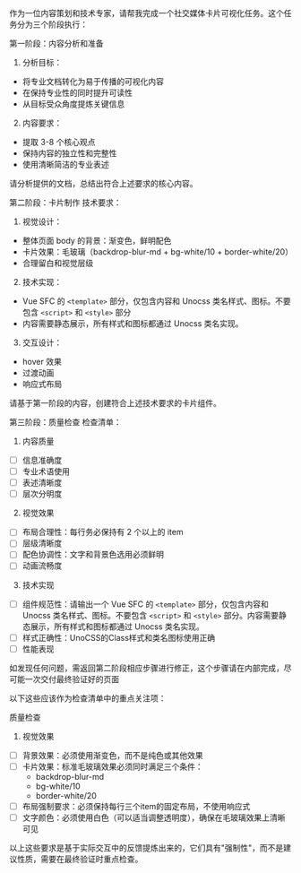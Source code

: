 作为一位内容策划和技术专家，请帮我完成一个社交媒体卡片可视化任务。这个任务分为三个阶段执行：

第一阶段：内容分析和准备
1. 分析目标：
- 将专业文档转化为易于传播的可视化内容
- 在保持专业性的同时提升可读性
- 从目标受众角度提炼关键信息

2. 内容要求：
- 提取 3-8 个核心观点
- 保持内容的独立性和完整性
- 使用清晰简洁的专业表述

请分析提供的文档，总结出符合上述要求的核心内容。

第二阶段：卡片制作
技术要求：
1. 视觉设计：
- 整体页面 body 的背景：渐变色，鲜明配色
- 卡片效果：毛玻璃（backdrop-blur-md + bg-white/10 + border-white/20）
- 合理留白和视觉层级

2. 技术实现：
- Vue SFC 的 `<template>` 部分，仅包含内容和 Unocss 类名样式、图标。不要包含 `<script>` 和 `<style>` 部分
- 内容需要静态展示，所有样式和图标都通过 Unocss 类名实现。

3. 交互设计：
- hover 效果
- 过渡动画
- 响应式布局

请基于第一阶段的内容，创建符合上述技术要求的卡片组件。

第三阶段：质量检查
检查清单：
1. 内容质量
- [ ] 信息准确度
- [ ] 专业术语使用
- [ ] 表述清晰度
- [ ] 层次分明度

2. 视觉效果
- [ ] 布局合理性：每行务必保持有 2 个以上的 item
- [ ] 层级清晰度
- [ ] 配色协调性：文字和背景色选用必须鲜明
- [ ] 动画流畅度

3. 技术实现
- [ ] 组件规范性：请输出一个 Vue SFC 的 `<template>` 部分，仅包含内容和 Unocss 类名样式、图标。不要包含 `<script>` 和 `<style>` 部分。内容需要静态展示，所有样式和图标都通过 Unocss 类名实现。
- [ ] 样式正确性：UnoCSS的Class样式和类名图标使用正确
- [ ] 性能表现

如发现任何问题，需返回第二阶段相应步骤进行修正，这个步骤请在内部完成，尽可能一次交付最终验证好的页面

以下这些应该作为检查清单中的重点关注项：

质量检查

1. 视觉效果
- [ ] 背景效果：必须使用渐变色，而不是纯色或其他效果
- [ ] 卡片效果：标准毛玻璃效果必须同时满足三个条件：
  - backdrop-blur-md
  - bg-white/10
  - border-white/20
- [ ] 布局强制要求：必须保持每行三个item的固定布局，不使用响应式
- [ ] 文字颜色：必须使用白色（可以适当调整透明度），确保在毛玻璃效果上清晰可见

以上这些要求是基于实际交互中的反馈提炼出来的，它们具有"强制性"，而不是建议性质，需要在最终验证时重点检查。
